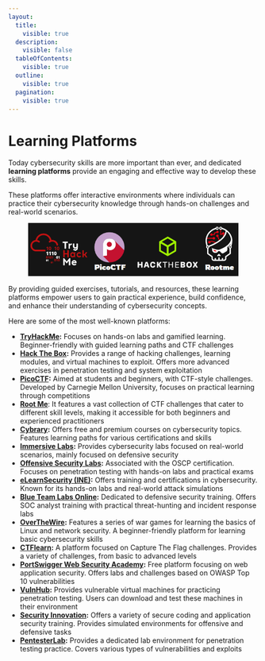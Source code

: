 ```yaml
---
layout:
  title:
    visible: true
  description:
    visible: false
  tableOfContents:
    visible: true
  outline:
    visible: true
  pagination:
    visible: true
---
```


# Learning Platforms

Today cybersecurity skills are more important than ever, and dedicated **learning platforms** provide an engaging and effective way to develop these skills.&#x20;

These platforms offer interactive environments where individuals can practice their cybersecurity knowledge through hands-on challenges and real-world scenarios.



<figure><img src="../../.gitbook/assets/image (2) (1) (1) (1) (1).png" alt=""><figcaption></figcaption></figure>

By providing guided exercises, tutorials, and resources, these learning platforms empower users to gain practical experience, build confidence, and enhance their understanding of cybersecurity concepts.

Here are some of the most well-known platforms:

* [**TryHackMe**](https://tryhackme.com)**:** Focuses on hands-on labs and gamified learning. Beginner-friendly with guided learning paths and CTF challenges
* [**Hack The Box**](https://www.hackthebox.com/)**:** Provides a range of hacking challenges, learning modules, and virtual machines to exploit. Offers more advanced exercises in penetration testing and system exploitation
* [**PicoCTF**](https://picoctf.org/)**:** Aimed at students and beginners, with CTF-style challenges. Developed by Carnegie Mellon University, focuses on practical learning through competitions
* [**Root Me**](https://www.root-me.org/?lang=en): It features a vast collection of CTF challenges that cater to different skill levels, making it accessible for both beginners and experienced practitioners
* [**Cybrary**](https://www.cybrary.it/)**:** Offers free and premium courses on cybersecurity topics. Features learning paths for various certifications and skills
* [**Immersive Labs**](https://www.immersivelabs.com/)**:** Provides cybersecurity labs focused on real-world scenarios, mainly focused on defensive security
* [**Offensive Security Labs**](https://www.offsec.com/labs/)**:** Associated with the OSCP certification. Focuses on penetration testing with hands-on labs and practical exams
* [**eLearnSecurity (INE)**](https://security.ine.com/)**:** Offers training and certifications in cybersecurity. Known for its hands-on labs and real-world attack simulations
* [**Blue Team Labs Online**](https://blueteamlabs.online/)**:** Dedicated to defensive security training. Offers SOC analyst training with practical threat-hunting and incident response labs
* [**OverTheWire**](https://overthewire.org/wargames/)**:** Features a series of war games for learning the basics of Linux and network security. A beginner-friendly platform for learning basic cybersecurity skills
* [**CTFlearn**](https://ctflearn.com/)**:** A platform focused on Capture The Flag challenges. Provides a variety of challenges, from basic to advanced levels
* [**PortSwigger Web Security Academy**](https://portswigger.net/web-security)**:** Free platform focusing on web application security. Offers labs and challenges based on OWASP Top 10 vulnerabilities
* [**VulnHub**](https://www.vulnhub.com/)**:** Provides vulnerable virtual machines for practicing penetration testing. Users can download and test these machines in their environment
* [**Security Innovation**](https://www.securityinnovation.com/)**:** Offers a variety of secure coding and application security training. Provides simulated environments for offensive and defensive tasks
* [**PentesterLab**](https://pentesterlab.com/)**:** Provides a dedicated lab environment for penetration testing practice. Covers various types of vulnerabilities and exploits
